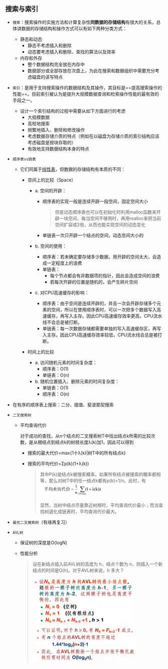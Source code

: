 ## 搜索与索引

- `搜索`：搜索操作的实施方法和计算复杂性**同数据的存储结构**有很大的关系，总体讲数据的存储结构和操作方式可以有如下两种分类方式：

  - 静态和动态
    - 静态不考虑插入和删除
    - 动态要考虑插入和删除、查找的算法以及效率
  - 内存和外存
    - 整个数据结构完全放在内存中
    - 数据部分或全部存放在次盘上，为此在搜索和数据组织中需要充分考虑磁盘的读写特点

- `索引`：是用于支持搜索操作的数据结构及其操作，其目标是==提高搜索操作的性能==。目前索引被认为是提升大规模数据查询和检索操作性能的最有效的手段之一。

  - 设计一个索引结构的过程中需要从如下方面进行的考虑
    - 大规模数据
    - 高校地搜索
    - 频繁地插入、删除和修改操作
    - 考虑数据存储介质的特点（例如在以磁盘为存储介质的索引结构应该考虑磁盘是按块存取的）
    - 有效地支持数据结构本身的特点

- `顺序表vs链表`

  - 它们同属于[线性表](http://data.biancheng.net/view/157.html)，但数据的存储结构有本质的不同：

    - 空间上的比较（Space）

      - a. 空间的开辟：

        - 顺序表的实现一般是连续开辟一段空间，固定空间大小

          > 但是动态顺序表也可以在初始化时利用malloc函数来开辟一块空间，每当空间不够用时，再用realloc来把当前空间扩容成2倍，从而也能实现空间的动态变化

        - 单链表一次只开辟一个结点的空间，动态空间大小的

      - b. 空间的使用：

        - 顺序表：若未确定要存储多少数据，用开辟的空间太大，会造成一定程度上的浪费
        - 单链表：
          - 每个节点都会有非数据项的指针，因此会造成空间的浪费
          - 若每次开辟的位置是随机的，会产生碎片空间

      - c. 对CPU高速缓存的影响：

        - 顺序表：由于空间是连续开辟的，并且一次会开辟存储多个元素的空间，所以在使用顺序表时，可以一次把多个数据写入高速缓存，再写入主存。因此CPU高速缓存效率更高，CPU流水线不会总是被打断。
        - 单链表：每一次数据存储都需要单独的写入高速缓存区，再写入主存。因此CPU高速缓存效率较低，CPU流水线会总是被打断。

    - 时间上的比较

      - a. 访问随机元素的时间复杂度：
        - 顺序表：O(1)
        - 单链表：O(n)
      - b. 随机位置插入、删除元素的时间复杂度：
        - 单链表：O(1)
        - 顺序表：O(n)

- 在有序的顺序表上搜索：二分、插值、斐波那契搜索

- `二叉搜索树`

  - 平均查询代价

    对于成功的查找，从n个结点的二叉搜索树T中找出结点k所需的比较次数，是从根结点到结点k的树枝长度λ(k)加1，因此可以得到

    - 搜索的最大代价=max{1十λ(k)|树T中的所有结点k}

    - 搜索的平均代价=Σp(k)(1+λ(k))

      > 其中P(k)是结点k被搜索概率。如果所有结点被搜索的概率都相等，那么对树T中的任一结点k都有p(k)=1/n。此时，有<img src="pic/image-20200407103619200.png" alt="image-20200407103619200" style="zoom: 50%;" />
      >
      > 显然，当树中结点尽量靠近树根时，平均查询代价最小；而当查找树退化成链表时，平均查询代价最大。

- `最优二叉搜索树`（有缘再复习）

- `AVL树`

  - 保证树的深度是O(logN)

  - 性能分析

    > 设在新结点插入前AVL树的高度为 h，结点个数为 n，则插入一个新结点的时间是O(h)。对于AVL树来说，h 多大？
    >
    > <img src="pic/image-20200407110640190.png" alt="image-20200407110640190" style="zoom:33%;" />
    >
    > <img src="pic/image-20200407110700641.png" alt="image-20200407110700641" style="zoom: 33%;" />

